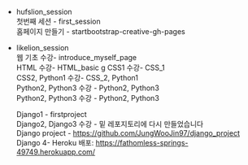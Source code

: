 * hufslion_session  
  첫번째 세션 - first_session  
  홈페이지 만들기 - startbootstrap-creative-gh-pages  
* likelion_session  
  웹 기초 수강- introduce_myself_page  
  HTML 수강- HTML_basic  g
  CSS1 수강- CSS_1  
  CSS2, Python1 수강- CSS_2, Python1  
  Python2, Python3 수강 - Python2, Python3  
  Python2, Python3 수강 - Python2, Python3  
    
  Django1 - firstproject  
  Django2, Django3 수강 - 밑 레포지토리에 다시 만들었습니다    
  Django project - https://github.com/JungWooJin97/django_project  
  Django 4- Heroku 배포: https://fathomless-springs-49749.herokuapp.com/